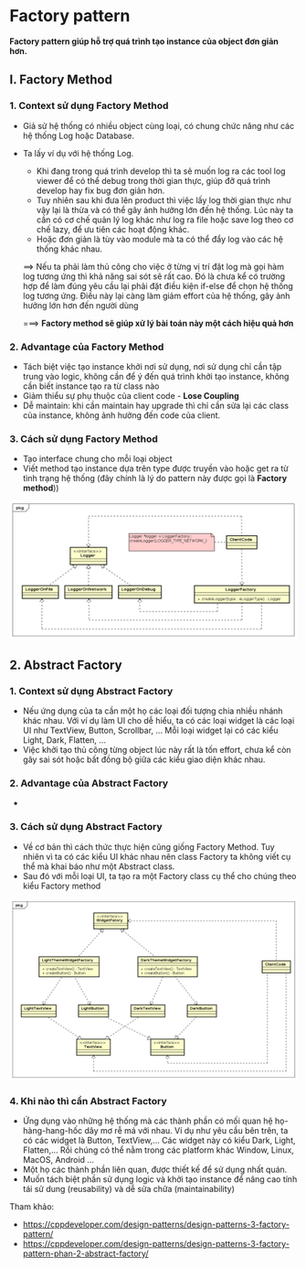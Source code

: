 # Factory pattern

__Factory pattern giúp hỗ trợ quá trình tạo instance của object đơn giản hơn.__

## I. Factory Method

### 1. Context sử dụng Factory Method

- Giả sử hệ thống có nhiều object cùng loại, có chung chức năng như các hệ thống Log hoặc Database.
- Ta lấy ví dụ với hệ thống Log.
  - Khi đang trong quá trình develop thì ta sẽ muốn log ra các tool log viewer để có thể debug trong thời gian thực, giúp đỡ quá trình develop hay fix bug đơn giản hơn.
  - Tuy nhiên sau khi đưa lên product thì việc lấy log thời gian thực như vậy lại là thừa và có thể gây ảnh hưởng lớn đến hệ thống. Lúc này ta cần có cơ chế quản lý log khác như log ra file hoặc save log theo cơ chế lazy, để ưu tiên các hoạt động khác.
  - Hoặc đơn giản là tùy vào module mà ta có thể đẩy log vào các hệ thống khác nhau.

  ==> Nếu ta phải làm thủ công cho việc ở từng vị trí đặt log mà gọi hàm log tương ứng thì khả năng sai sót sẽ rất cao. Đó là chưa kể có trường hợp để làm đúng yêu cầu lại phải đặt điều kiện if-else để chọn hệ thống log tương ứng. Điều này lại càng làm giảm effort của hệ thống, gây ảnh hưởng lớn hơn đến người dùng

  ===> __Factory method sẽ giúp xử lý bài toán này một cách hiệu quả hơn__

### 2. Advantage của Factory Method

- Tách biệt việc tạo instance khởi nơi sử dụng, nơi sử dụng chỉ cần tập trung vào logic, không cần để ý đến quá trình khởi tạo instance, không cần biết instance tạo ra từ class nào
- Giảm thiểu sự phụ thuộc của client code - __Lose Coupling__
- Dễ maintain: khi cần maintain hay upgrade thì chỉ cần sửa lại các class của instance, không ảnh hưởng đến code của client.

### 3. Cách sử dụng Factory Method

- Tạo interface chung cho mỗi loại object
- Viết method tạo instance dựa trên type được truyền vào hoặc get ra từ tình trạng hệ thống (đây chính là lý do pattern này được gọi là __Factory method__))

![FactoryMethod](FactoryMethod.png)

## 2. Abstract Factory

### 1. Context sử dụng Abstract Factory

- Nếu ứng dụng của ta cần một họ các loại đối tượng chia nhiều nhánh khác nhau. Với ví dụ làm UI cho dễ hiểu, ta có các loại widget là các loại UI như TextView, Button, Scrollbar, ... Mỗi loại widget lại có các kiểu Light, Dark, Flatten, ...
- Việc khởi tạo thủ công từng object lúc này rất là tốn effort, chưa kể còn gây sai sót hoặc bất đồng bộ giữa các kiểu giao diện khác nhau.

### 2. Advantage của Abstract Factory

-

### 3. Cách sử dụng Abstract Factory

- Về cơ bản thì cách thức thực hiện cũng giống Factory Method. Tuy nhiên vì ta có các kiểu UI khác nhau nên class Factory ta không viết cụ thể mà khai báo như một Abstract class.
- Sau đó với mỗi loại UI, ta tạo ra một Factory class cụ thể cho chúng theo kiểu Factory method

![AbstractFactory](AbstractFactory.png)

### 4. Khi nào thì cần Abstract Factory

- Ứng dụng vào những hệ thống mà các thành phần có mối quan hệ họ-hàng-hang-hốc dây mơ rễ má với nhau. Ví dụ như yêu cầu bên trên, ta có các widget là Button, TextView,... Các widget này có kiểu Dark, Light, Flatten,... Rồi chúng có thể nằm trong các platform khác Window, Linux, MacOS, Android ...
- Một họ các thành phần liên quan, được thiết kế để sử dụng nhất quán.
- Muốn tách biệt phần sử dụng logic và khởi tạo instance để nâng cao tính tái sử dung (reusability) và dễ sửa chữa (maintainability)

Tham khảo:

- <https://cppdeveloper.com/design-patterns/design-patterns-3-factory-pattern/>
- <https://cppdeveloper.com/design-patterns/design-patterns-3-factory-pattern-phan-2-abstract-factory/>
